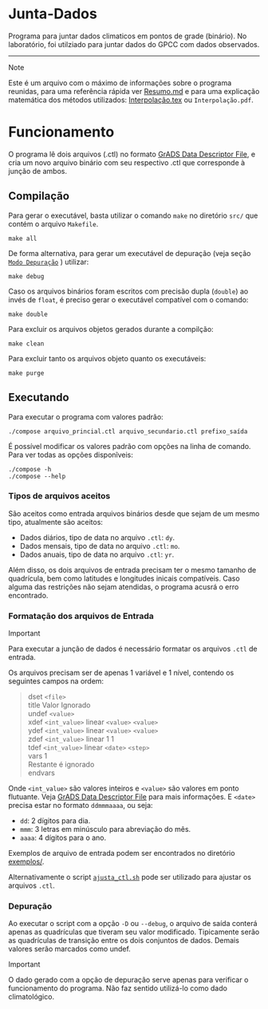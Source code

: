 # Junta-Dados
Programa para juntar dados climaticos em pontos de grade (binário).
No laboratório, foi utilziado para juntar dados do GPCC com dados observados.

---
> [!NOTE]
> Este é um arquivo com o máximo de informações sobre o programa reunidas, para uma referência rápida ver [Resumo.md](Resumo.md) e para uma explicação matemática dos métodos utilizados: [Interpolação.tex](Interpolação.tex) ou `Interpolação.pdf`.

# Funcionamento

O programa lê dois arquivos (.ctl) no formato [GrADS Data Descriptor File](http://cola.gmu.edu/grads/gadoc/descriptorfile.html),
e cria um novo arquivo binário com seu respectivo .ctl que corresponde à junção de ambos.

## Compilação
Para gerar o executável, basta utilizar o comando `make` no diretório `src/` que contém o arquivo `Makefile`.

    make all

De forma alternativa, para gerar um executável de depuração (veja seção [`Modo Depuração`](#Debug) ) utilizar:

    make debug

Caso os arquivos binários foram escritos com precisão dupla (`double`) ao invés de `float`, é preciso gerar o executável compatível com o comando:

    make double

Para excluir os arquivos objetos gerados durante a compilção:

    make clean

Para excluir tanto os arquivos objeto quanto os executáveis:

    make purge
    
## Executando
Para executar o programa com valores padrão:

    ./compose arquivo_princial.ctl arquivo_secundario.ctl prefixo_saída
    
É possível modificar os valores padrão com opções na linha de comando. Para ver todas as opções disponĩveis:

    ./compose -h
    ./compose --help

### Tipos de arquivos aceitos

São aceitos como entrada arquivos binários desde que sejam de um mesmo tipo, atualmente são aceitos:
 
 - Dados diários, tipo de data no arquivo `.ctl`: `dy`.
 - Dados mensais, tipo de data no arquivo `.ctl`: `mo`.
 - Dados anuais, tipo de data no arquivo `.ctl`: `yr`.

Além disso, os dois arquivos de entrada precisam ter o mesmo tamanho de quadrícula, bem como latitudes e longitudes inicais compatíveis.
Caso alguma das restrições não sejam atendidas, o programa acusrá o erro encontrado.

### Formatação dos arquivos de Entrada

> [!IMPORTANT]
> Para executar a junção de dados é necessário formatar os arquivos `.ctl` de entrada.

Os arquivos precisam ser de apenas 1 variável e 1 nível, contendo os seguintes campos na ordem:

> dset `<file>`  
> title Valor Ignorado  
> undef `<value>`  
> xdef `<int_value>` linear `<value>` `<value>`  
> ydef `<int_value>` linear `<value>` `<value>`  
> zdef `<int_value>` linear 1 1  
> tdef `<int_value>` linear `<date>` `<step>`  
> vars 1  
> <name>  Restante é ignorado  
> endvars

Onde `<int_value>` são valores inteiros e `<value>` são valores em ponto flutuante. Veja [GrADS Data Descriptor File](http://cola.gmu.edu/grads/gadoc/descriptorfile.html) para mais informações.
E `<date>` precisa estar no formato `ddmmmaaaa`, ou seja:

 - `dd`: 2 dígitos para dia.
 - `mmm`: 3 letras em minúsculo para abreviação do mês.
 - `aaaa`: 4 dígitos para o ano.

Exemplos de arquivo de entrada podem ser encontrados no diretório [exemplos/](exemplos/).

Alternativamente o script [`ajusta_ctl.sh`](helper/ajusta_ctl.sh) pode ser utilizado para ajustar os arquivos `.ctl`.

### Depuração

Ao executar o script com a opção `-D` ou `--debug`, o arquivo de saída conterá apenas as quadrículas que tiveram seu valor modificado.
Tipicamente serão as quadrículas de transição entre os dois conjuntos de dados. Demais valores serão marcados como undef.

> [!IMPORTANT]
> O dado gerado com a opção de depuração serve apenas para verificar o funcionamento do programa. Não faz sentido utilizá-lo como dado climatológico.

